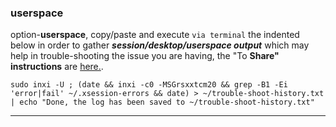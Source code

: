 ### userspace
option-**userspace**, 
copy/paste and execute `via terminal` the indented below in order to gather **_session/desktop/userspace output_** which may help in trouble-shooting the issue you are having, the "To **Share" instructions** are [here.](https://github.com/two-dogs/the-kennel/blob/master/to-share.md).

`sudo inxi -U ; (date && inxi -c0 -MSGrsxxtcm20 && grep -B1 -Ei 'error|fail' ~/.xsession-errors && date) > ~/trouble-shoot-history.txt | echo "Done, the log has been saved to ~/trouble-shoot-history.txt"`
***

